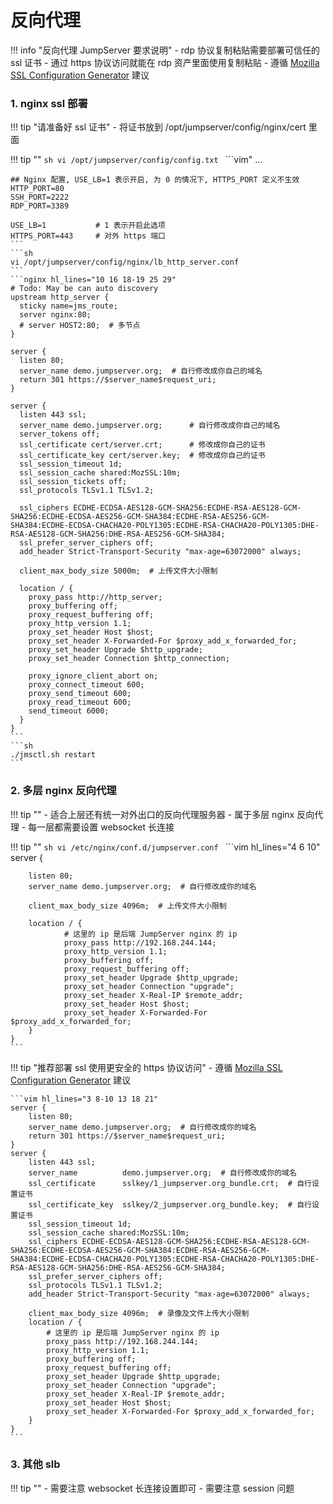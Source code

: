# 反向代理

!!! info "反向代理 JumpServer 要求说明"
    - rdp 协议复制粘贴需要部署可信任的 ssl 证书
    - 通过 https 协议访问就能在 rdp 资产里面使用复制粘贴
    - 遵循 [Mozilla SSL Configuration Generator](https://ssl-config.mozilla.org/) 建议

### 1. nginx ssl 部署

!!! tip "请准备好 ssl 证书"
    - 将证书放到 /opt/jumpserver/config/nginx/cert 里面

!!! tip ""
    ```sh
    vi /opt/jumpserver/config/config.txt
    ```
    ```vim"
    ...

    ## Nginx 配置, USE_LB=1 表示开启, 为 0 的情况下, HTTPS_PORT 定义不生效
    HTTP_PORT=80
    SSH_PORT=2222
    RDP_PORT=3389

    USE_LB=1           # 1 表示开启此选项
    HTTPS_PORT=443     # 对外 https 端口
    ```
    ```sh
    vi /opt/jumpserver/config/nginx/lb_http_server.conf
    ```
    ```nginx hl_lines="10 16 18-19 25 29"
    # Todo: May be can auto discovery
    upstream http_server {
      sticky name=jms_route;
      server nginx:80;
      # server HOST2:80;  # 多节点
    }

    server {
      listen 80;
      server_name demo.jumpserver.org;  # 自行修改成你自己的域名
      return 301 https://$server_name$request_uri;
    }

    server {
      listen 443 ssl;
      server_name demo.jumpserver.org;      # 自行修改成你自己的域名
      server_tokens off;
      ssl_certificate cert/server.crt;      # 修改成你自己的证书
      ssl_certificate_key cert/server.key;  # 修改成你自己的证书
      ssl_session_timeout 1d;
      ssl_session_cache shared:MozSSL:10m;
      ssl_session_tickets off;
      ssl_protocols TLSv1.1 TLSv1.2;

      ssl_ciphers ECDHE-ECDSA-AES128-GCM-SHA256:ECDHE-RSA-AES128-GCM-SHA256:ECDHE-ECDSA-AES256-GCM-SHA384:ECDHE-RSA-AES256-GCM-SHA384:ECDHE-ECDSA-CHACHA20-POLY1305:ECDHE-RSA-CHACHA20-POLY1305:DHE-RSA-AES128-GCM-SHA256:DHE-RSA-AES256-GCM-SHA384;
      ssl_prefer_server_ciphers off;
      add_header Strict-Transport-Security "max-age=63072000" always;

      client_max_body_size 5000m;  # 上传文件大小限制

      location / {
        proxy_pass http://http_server;
        proxy_buffering off;
        proxy_request_buffering off;
        proxy_http_version 1.1;
        proxy_set_header Host $host;
        proxy_set_header X-Forwarded-For $proxy_add_x_forwarded_for;
        proxy_set_header Upgrade $http_upgrade;
        proxy_set_header Connection $http_connection;

        proxy_ignore_client_abort on;
        proxy_connect_timeout 600;
        proxy_send_timeout 600;
        proxy_read_timeout 600;
        send_timeout 6000;
      }
    }
    ```
    ```sh
    ./jmsctl.sh restart
    ```

### 2. 多层 nginx 反向代理

!!! tip ""
    - 适合上层还有统一对外出口的反向代理服务器
    - 属于多层 nginx 反向代理
    - 每一层都需要设置 websocket 长连接

!!! tip ""
    ```sh
    vi /etc/nginx/conf.d/jumpserver.conf
    ```
    ```vim hl_lines="4 6 10"
    server {

        listen 80;
        server_name demo.jumpserver.org;  # 自行修改成你的域名

        client_max_body_size 4096m;  # 上传文件大小限制

        location / {
                # 这里的 ip 是后端 JumpServer nginx 的 ip
                proxy_pass http://192.168.244.144;
                proxy_http_version 1.1;
                proxy_buffering off;
                proxy_request_buffering off;
                proxy_set_header Upgrade $http_upgrade;
                proxy_set_header Connection "upgrade";
                proxy_set_header X-Real-IP $remote_addr;
                proxy_set_header Host $host;
                proxy_set_header X-Forwarded-For $proxy_add_x_forwarded_for;
        }
    }
    ```

!!! tip "推荐部署 ssl 使用更安全的 https 协议访问"
    - 遵循 [Mozilla SSL Configuration Generator](https://ssl-config.mozilla.org/) 建议

    ```vim hl_lines="3 8-10 13 18 21"
    server {
        listen 80;
        server_name demo.jumpserver.org;  # 自行修改成你的域名
        return 301 https://$server_name$request_uri;
    }
    server {
        listen 443 ssl;
        server_name          demo.jumpserver.org;  # 自行修改成你的域名
        ssl_certificate      sslkey/1_jumpserver.org_bundle.crt;  # 自行设置证书
        ssl_certificate_key  sslkey/2_jumpserver.org_bundle.key;  # 自行设置证书
        ssl_session_timeout 1d;
        ssl_session_cache shared:MozSSL:10m;
        ssl_ciphers ECDHE-ECDSA-AES128-GCM-SHA256:ECDHE-RSA-AES128-GCM-SHA256:ECDHE-ECDSA-AES256-GCM-SHA384:ECDHE-RSA-AES256-GCM-SHA384:ECDHE-ECDSA-CHACHA20-POLY1305:ECDHE-RSA-CHACHA20-POLY1305:DHE-RSA-AES128-GCM-SHA256:DHE-RSA-AES256-GCM-SHA384;
        ssl_prefer_server_ciphers off;
        ssl_protocols TLSv1.1 TLSv1.2;
        add_header Strict-Transport-Security "max-age=63072000" always;

        client_max_body_size 4096m;  # 录像及文件上传大小限制
        location / {
            # 这里的 ip 是后端 JumpServer nginx 的 ip
            proxy_pass http://192.168.244.144;
            proxy_http_version 1.1;
            proxy_buffering off;
            proxy_request_buffering off;
            proxy_set_header Upgrade $http_upgrade;
            proxy_set_header Connection "upgrade";
            proxy_set_header X-Real-IP $remote_addr;
            proxy_set_header Host $host;
            proxy_set_header X-Forwarded-For $proxy_add_x_forwarded_for;
        }
    }
    ```

### 3. 其他 slb

!!! tip ""
    - 需要注意 websocket 长连接设置即可
    - 需要注意 session 问题
